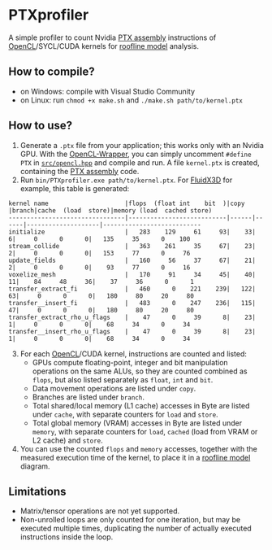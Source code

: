 # PTXprofiler
A simple profiler to count Nvidia [PTX assembly](https://docs.nvidia.com/cuda/parallel-thread-execution/) instructions of [OpenCL](https://github.com/ProjectPhysX/OpenCL-Wrapper)/SYCL/CUDA kernels for [roofline model](https://en.wikipedia.org/wiki/Roofline_model) analysis.

## How to compile?
- on Windows: compile with Visual Studio Community
- on Linux: run `chmod +x make.sh` and `./make.sh path/to/kernel.ptx`

## How to use?
1. Generate a `.ptx` file from your application; this works only with an Nvidia GPU. With the [OpenCL-Wrapper](https://github.com/ProjectPhysX/OpenCL-Wrapper), you can simply uncomment `#define PTX` in [`src/opencl.hpp`](https://github.com/ProjectPhysX/OpenCL-Wrapper/blob/master/src/opencl.hpp#L4) and compile and run. A file `kernel.ptx` is created, containing the [PTX assembly](https://docs.nvidia.com/cuda/parallel-thread-execution/) code.
2. Run `bin/PTXprofiler.exe path/to/kernel.ptx`. For [FluidX3D](https://github.com/ProjectPhysX/FluidX3D) for example, this table is generated:
```
kernel name                     |flops  (float int    bit  )|copy  |branch|cache  (load  store)|memory (load  cached store)
--------------------------------|---------------------------|------|------|--------------------|---------------------------
initialize                      |   283    129     61     93|    33|     6|     0      0      0|   135     35      0    100
stream_collide                  |   363    261     35     67|    23|     2|     0      0      0|   153     77      0     76
update_fields                   |   160     56     37     67|    21|     2|     0      0      0|    93     77      0     16
voxelize_mesh                   |   170     91     34     45|    40|    11|    84     48     36|    37     36      0      1
transfer_extract_fi             |   460      0    221    239|   122|    63|     0      0      0|   180     80     20     80
transfer__insert_fi             |   483      0    247    236|   115|    47|     0      0      0|   180     80     20     80
transfer_extract_rho_u_flags    |    47      0     39      8|    23|     1|     0      0      0|    68     34      0     34
transfer__insert_rho_u_flags    |    47      0     39      8|    23|     1|     0      0      0|    68     34      0     34
```
3. For each [OpenCL](https://github.com/ProjectPhysX/OpenCL-Wrapper)/CUDA kernel, instructions are counted and listed:
   - GPUs compute floating-point, integer and bit manipulation operations on the same ALUs, so they are counted combined as `flops`, but also listed separately as `float`, `int` and `bit`.
   - Data movement operations are listed under `copy`.
   - Branches are listed under `branch`.
   - Total shared/local memory (L1 cache) accesses in Byte are listed under `cache`, with separate counters for `load` and `store`.
   - Total global memory (VRAM) accesses in Byte are listed under `memory`, with separate counters for `load`, `cached` (load from VRAM or L2 cache) and `store`.
4. You can use the counted `flops` and `memory` accesses, together with the measured execution time of the kernel, to place it in a [roofline model](https://en.wikipedia.org/wiki/Roofline_model) diagram.

## Limitations
- Matrix/tensor operations are not yet supported.
- Non-unrolled loops are only counted for one iteration, but may be executed multiple times, duplicating the number of actually executed instructions inside the loop.